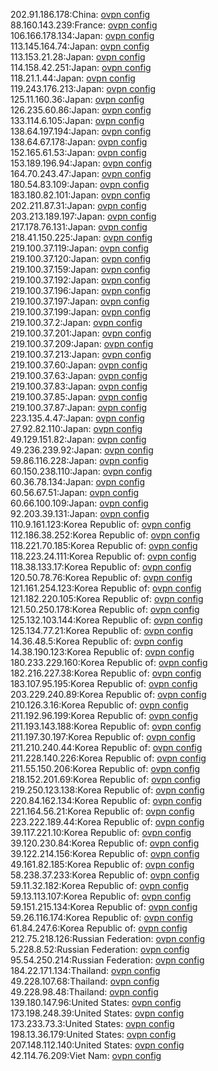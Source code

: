 202.91.186.178:China: [ovpn config](vpn/202_91_186_178.ovpn)  
88.160.143.239:France: [ovpn config](vpn/88_160_143_239.ovpn)  
106.166.178.134:Japan: [ovpn config](vpn/106_166_178_134.ovpn)  
113.145.164.74:Japan: [ovpn config](vpn/113_145_164_74.ovpn)  
113.153.21.28:Japan: [ovpn config](vpn/113_153_21_28.ovpn)  
114.158.42.251:Japan: [ovpn config](vpn/114_158_42_251.ovpn)  
118.21.1.44:Japan: [ovpn config](vpn/118_21_1_44.ovpn)  
119.243.176.213:Japan: [ovpn config](vpn/119_243_176_213.ovpn)  
125.11.160.36:Japan: [ovpn config](vpn/125_11_160_36.ovpn)  
126.235.60.86:Japan: [ovpn config](vpn/126_235_60_86.ovpn)  
133.114.6.105:Japan: [ovpn config](vpn/133_114_6_105.ovpn)  
138.64.197.194:Japan: [ovpn config](vpn/138_64_197_194.ovpn)  
138.64.67.178:Japan: [ovpn config](vpn/138_64_67_178.ovpn)  
152.165.61.53:Japan: [ovpn config](vpn/152_165_61_53.ovpn)  
153.189.196.94:Japan: [ovpn config](vpn/153_189_196_94.ovpn)  
164.70.243.47:Japan: [ovpn config](vpn/164_70_243_47.ovpn)  
180.54.83.109:Japan: [ovpn config](vpn/180_54_83_109.ovpn)  
183.180.82.101:Japan: [ovpn config](vpn/183_180_82_101.ovpn)  
202.211.87.31:Japan: [ovpn config](vpn/202_211_87_31.ovpn)  
203.213.189.197:Japan: [ovpn config](vpn/203_213_189_197.ovpn)  
217.178.76.131:Japan: [ovpn config](vpn/217_178_76_131.ovpn)  
218.41.150.225:Japan: [ovpn config](vpn/218_41_150_225.ovpn)  
219.100.37.119:Japan: [ovpn config](vpn/219_100_37_119.ovpn)  
219.100.37.120:Japan: [ovpn config](vpn/219_100_37_120.ovpn)  
219.100.37.159:Japan: [ovpn config](vpn/219_100_37_159.ovpn)  
219.100.37.192:Japan: [ovpn config](vpn/219_100_37_192.ovpn)  
219.100.37.196:Japan: [ovpn config](vpn/219_100_37_196.ovpn)  
219.100.37.197:Japan: [ovpn config](vpn/219_100_37_197.ovpn)  
219.100.37.199:Japan: [ovpn config](vpn/219_100_37_199.ovpn)  
219.100.37.2:Japan: [ovpn config](vpn/219_100_37_2.ovpn)  
219.100.37.201:Japan: [ovpn config](vpn/219_100_37_201.ovpn)  
219.100.37.209:Japan: [ovpn config](vpn/219_100_37_209.ovpn)  
219.100.37.213:Japan: [ovpn config](vpn/219_100_37_213.ovpn)  
219.100.37.60:Japan: [ovpn config](vpn/219_100_37_60.ovpn)  
219.100.37.63:Japan: [ovpn config](vpn/219_100_37_63.ovpn)  
219.100.37.83:Japan: [ovpn config](vpn/219_100_37_83.ovpn)  
219.100.37.85:Japan: [ovpn config](vpn/219_100_37_85.ovpn)  
219.100.37.87:Japan: [ovpn config](vpn/219_100_37_87.ovpn)  
223.135.4.47:Japan: [ovpn config](vpn/223_135_4_47.ovpn)  
27.92.82.110:Japan: [ovpn config](vpn/27_92_82_110.ovpn)  
49.129.151.82:Japan: [ovpn config](vpn/49_129_151_82.ovpn)  
49.236.239.92:Japan: [ovpn config](vpn/49_236_239_92.ovpn)  
59.86.116.228:Japan: [ovpn config](vpn/59_86_116_228.ovpn)  
60.150.238.110:Japan: [ovpn config](vpn/60_150_238_110.ovpn)  
60.36.78.134:Japan: [ovpn config](vpn/60_36_78_134.ovpn)  
60.56.67.51:Japan: [ovpn config](vpn/60_56_67_51.ovpn)  
60.66.100.109:Japan: [ovpn config](vpn/60_66_100_109.ovpn)  
92.203.39.131:Japan: [ovpn config](vpn/92_203_39_131.ovpn)  
110.9.161.123:Korea Republic of: [ovpn config](vpn/110_9_161_123.ovpn)  
112.186.38.252:Korea Republic of: [ovpn config](vpn/112_186_38_252.ovpn)  
118.221.70.185:Korea Republic of: [ovpn config](vpn/118_221_70_185.ovpn)  
118.223.24.111:Korea Republic of: [ovpn config](vpn/118_223_24_111.ovpn)  
118.38.133.17:Korea Republic of: [ovpn config](vpn/118_38_133_17.ovpn)  
120.50.78.76:Korea Republic of: [ovpn config](vpn/120_50_78_76.ovpn)  
121.161.254.123:Korea Republic of: [ovpn config](vpn/121_161_254_123.ovpn)  
121.182.220.105:Korea Republic of: [ovpn config](vpn/121_182_220_105.ovpn)  
121.50.250.178:Korea Republic of: [ovpn config](vpn/121_50_250_178.ovpn)  
125.132.103.144:Korea Republic of: [ovpn config](vpn/125_132_103_144.ovpn)  
125.134.77.21:Korea Republic of: [ovpn config](vpn/125_134_77_21.ovpn)  
14.36.48.5:Korea Republic of: [ovpn config](vpn/14_36_48_5.ovpn)  
14.38.190.123:Korea Republic of: [ovpn config](vpn/14_38_190_123.ovpn)  
180.233.229.160:Korea Republic of: [ovpn config](vpn/180_233_229_160.ovpn)  
182.216.227.38:Korea Republic of: [ovpn config](vpn/182_216_227_38.ovpn)  
183.107.95.195:Korea Republic of: [ovpn config](vpn/183_107_95_195.ovpn)  
203.229.240.89:Korea Republic of: [ovpn config](vpn/203_229_240_89.ovpn)  
210.126.3.16:Korea Republic of: [ovpn config](vpn/210_126_3_16.ovpn)  
211.192.96.199:Korea Republic of: [ovpn config](vpn/211_192_96_199.ovpn)  
211.193.143.188:Korea Republic of: [ovpn config](vpn/211_193_143_188.ovpn)  
211.197.30.197:Korea Republic of: [ovpn config](vpn/211_197_30_197.ovpn)  
211.210.240.44:Korea Republic of: [ovpn config](vpn/211_210_240_44.ovpn)  
211.228.140.226:Korea Republic of: [ovpn config](vpn/211_228_140_226.ovpn)  
211.55.150.206:Korea Republic of: [ovpn config](vpn/211_55_150_206.ovpn)  
218.152.201.69:Korea Republic of: [ovpn config](vpn/218_152_201_69.ovpn)  
219.250.123.138:Korea Republic of: [ovpn config](vpn/219_250_123_138.ovpn)  
220.84.162.134:Korea Republic of: [ovpn config](vpn/220_84_162_134.ovpn)  
221.164.56.21:Korea Republic of: [ovpn config](vpn/221_164_56_21.ovpn)  
223.222.189.44:Korea Republic of: [ovpn config](vpn/223_222_189_44.ovpn)  
39.117.221.10:Korea Republic of: [ovpn config](vpn/39_117_221_10.ovpn)  
39.120.230.84:Korea Republic of: [ovpn config](vpn/39_120_230_84.ovpn)  
39.122.214.156:Korea Republic of: [ovpn config](vpn/39_122_214_156.ovpn)  
49.161.82.185:Korea Republic of: [ovpn config](vpn/49_161_82_185.ovpn)  
58.238.37.233:Korea Republic of: [ovpn config](vpn/58_238_37_233.ovpn)  
59.11.32.182:Korea Republic of: [ovpn config](vpn/59_11_32_182.ovpn)  
59.13.113.107:Korea Republic of: [ovpn config](vpn/59_13_113_107.ovpn)  
59.151.215.134:Korea Republic of: [ovpn config](vpn/59_151_215_134.ovpn)  
59.26.116.174:Korea Republic of: [ovpn config](vpn/59_26_116_174.ovpn)  
61.84.247.6:Korea Republic of: [ovpn config](vpn/61_84_247_6.ovpn)  
212.75.218.126:Russian Federation: [ovpn config](vpn/212_75_218_126.ovpn)  
5.228.8.52:Russian Federation: [ovpn config](vpn/5_228_8_52.ovpn)  
95.54.250.214:Russian Federation: [ovpn config](vpn/95_54_250_214.ovpn)  
184.22.171.134:Thailand: [ovpn config](vpn/184_22_171_134.ovpn)  
49.228.107.68:Thailand: [ovpn config](vpn/49_228_107_68.ovpn)  
49.228.98.48:Thailand: [ovpn config](vpn/49_228_98_48.ovpn)  
139.180.147.96:United States: [ovpn config](vpn/139_180_147_96.ovpn)  
173.198.248.39:United States: [ovpn config](vpn/173_198_248_39.ovpn)  
173.233.73.3:United States: [ovpn config](vpn/173_233_73_3.ovpn)  
198.13.36.179:United States: [ovpn config](vpn/198_13_36_179.ovpn)  
207.148.112.140:United States: [ovpn config](vpn/207_148_112_140.ovpn)  
42.114.76.209:Viet Nam: [ovpn config](vpn/42_114_76_209.ovpn)  
